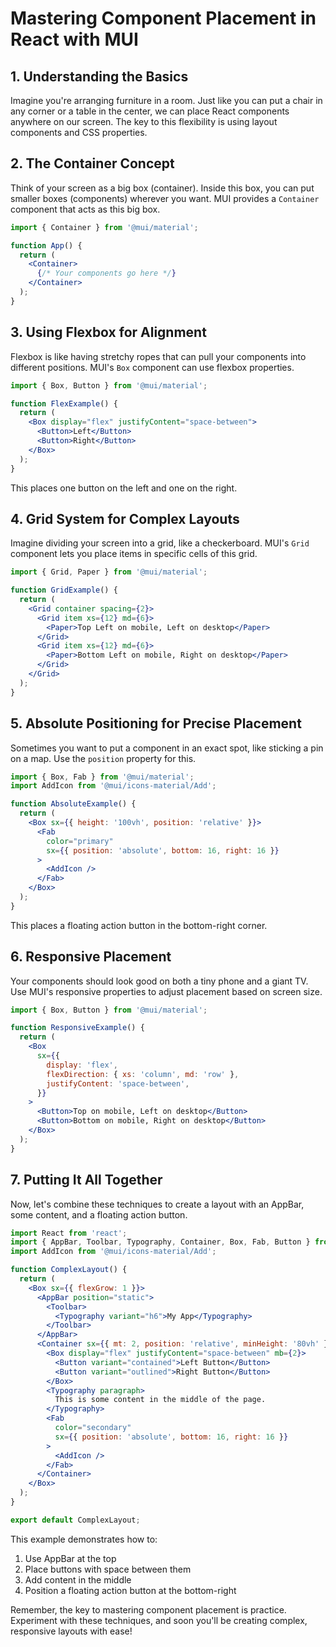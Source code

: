 # Mastering Component Placement in React with MUI

## 1. Understanding the Basics

Imagine you're arranging furniture in a room. Just like you can put a chair in any corner or a table in the center, we can place React components anywhere on our screen. The key to this flexibility is using layout components and CSS properties.

## 2. The Container Concept

Think of your screen as a big box (container). Inside this box, you can put smaller boxes (components) wherever you want. MUI provides a `Container` component that acts as this big box.

```jsx
import { Container } from '@mui/material';

function App() {
  return (
    <Container>
      {/* Your components go here */}
    </Container>
  );
}
```

## 3. Using Flexbox for Alignment

Flexbox is like having stretchy ropes that can pull your components into different positions. MUI's `Box` component can use flexbox properties.

```jsx
import { Box, Button } from '@mui/material';

function FlexExample() {
  return (
    <Box display="flex" justifyContent="space-between">
      <Button>Left</Button>
      <Button>Right</Button>
    </Box>
  );
}
```

This places one button on the left and one on the right.

## 4. Grid System for Complex Layouts

Imagine dividing your screen into a grid, like a checkerboard. MUI's `Grid` component lets you place items in specific cells of this grid.

```jsx
import { Grid, Paper } from '@mui/material';

function GridExample() {
  return (
    <Grid container spacing={2}>
      <Grid item xs={12} md={6}>
        <Paper>Top Left on mobile, Left on desktop</Paper>
      </Grid>
      <Grid item xs={12} md={6}>
        <Paper>Bottom Left on mobile, Right on desktop</Paper>
      </Grid>
    </Grid>
  );
}
```

## 5. Absolute Positioning for Precise Placement

Sometimes you want to put a component in an exact spot, like sticking a pin on a map. Use the `position` property for this.

```jsx
import { Box, Fab } from '@mui/material';
import AddIcon from '@mui/icons-material/Add';

function AbsoluteExample() {
  return (
    <Box sx={{ height: '100vh', position: 'relative' }}>
      <Fab 
        color="primary" 
        sx={{ position: 'absolute', bottom: 16, right: 16 }}
      >
        <AddIcon />
      </Fab>
    </Box>
  );
}
```

This places a floating action button in the bottom-right corner.

## 6. Responsive Placement

Your components should look good on both a tiny phone and a giant TV. Use MUI's responsive properties to adjust placement based on screen size.

```jsx
import { Box, Button } from '@mui/material';

function ResponsiveExample() {
  return (
    <Box
      sx={{
        display: 'flex',
        flexDirection: { xs: 'column', md: 'row' },
        justifyContent: 'space-between',
      }}
    >
      <Button>Top on mobile, Left on desktop</Button>
      <Button>Bottom on mobile, Right on desktop</Button>
    </Box>
  );
}
```

## 7. Putting It All Together

Now, let's combine these techniques to create a layout with an AppBar, some content, and a floating action button.

```jsx
import React from 'react';
import { AppBar, Toolbar, Typography, Container, Box, Fab, Button } from '@mui/material';
import AddIcon from '@mui/icons-material/Add';

function ComplexLayout() {
  return (
    <Box sx={{ flexGrow: 1 }}>
      <AppBar position="static">
        <Toolbar>
          <Typography variant="h6">My App</Typography>
        </Toolbar>
      </AppBar>
      <Container sx={{ mt: 2, position: 'relative', minHeight: '80vh' }}>
        <Box display="flex" justifyContent="space-between" mb={2}>
          <Button variant="contained">Left Button</Button>
          <Button variant="outlined">Right Button</Button>
        </Box>
        <Typography paragraph>
          This is some content in the middle of the page.
        </Typography>
        <Fab 
          color="secondary" 
          sx={{ position: 'absolute', bottom: 16, right: 16 }}
        >
          <AddIcon />
        </Fab>
      </Container>
    </Box>
  );
}

export default ComplexLayout;
```

This example demonstrates how to:
1. Use AppBar at the top
2. Place buttons with space between them
3. Add content in the middle
4. Position a floating action button at the bottom-right

Remember, the key to mastering component placement is practice. Experiment with these techniques, and soon you'll be creating complex, responsive layouts with ease!
